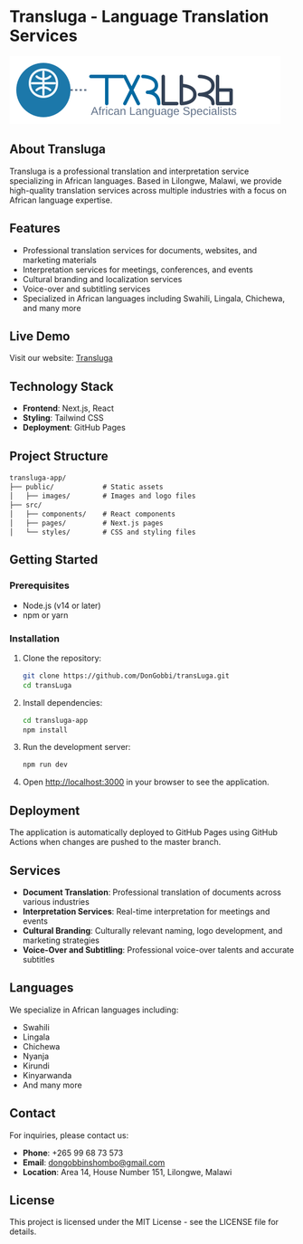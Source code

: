 # Transluga - Language Translation Services

![Transluga Logo](./transluga-app/public/images/transluga-logo.svg)

## About Transluga

Transluga is a professional translation and interpretation service specializing in African languages. Based in Lilongwe, Malawi, we provide high-quality translation services across multiple industries with a focus on African language expertise.

## Features

- Professional translation services for documents, websites, and marketing materials
- Interpretation services for meetings, conferences, and events
- Cultural branding and localization services
- Voice-over and subtitling services
- Specialized in African languages including Swahili, Lingala, Chichewa, and many more

## Live Demo

Visit our website: [Transluga](https://dongobbi.github.io/transLuga/)

## Technology Stack

- **Frontend**: Next.js, React
- **Styling**: Tailwind CSS
- **Deployment**: GitHub Pages

## Project Structure

```
transluga-app/
├── public/            # Static assets
│   ├── images/        # Images and logo files
├── src/
│   ├── components/    # React components
│   ├── pages/         # Next.js pages
│   └── styles/        # CSS and styling files
```

## Getting Started

### Prerequisites

- Node.js (v14 or later)
- npm or yarn

### Installation

1. Clone the repository:
   ```bash
   git clone https://github.com/DonGobbi/transLuga.git
   cd transLuga
   ```

2. Install dependencies:
   ```bash
   cd transluga-app
   npm install
   ```

3. Run the development server:
   ```bash
   npm run dev
   ```

4. Open [http://localhost:3000](http://localhost:3000) in your browser to see the application.

## Deployment

The application is automatically deployed to GitHub Pages using GitHub Actions when changes are pushed to the master branch.

## Services

- **Document Translation**: Professional translation of documents across various industries
- **Interpretation Services**: Real-time interpretation for meetings and events
- **Cultural Branding**: Culturally relevant naming, logo development, and marketing strategies
- **Voice-Over and Subtitling**: Professional voice-over talents and accurate subtitles

## Languages

We specialize in African languages including:
- Swahili
- Lingala
- Chichewa
- Nyanja
- Kirundi
- Kinyarwanda
- And many more

## Contact

For inquiries, please contact us:
- **Phone**: +265 99 68 73 573
- **Email**: dongobbinshombo@gmail.com
- **Location**: Area 14, House Number 151, Lilongwe, Malawi

## License

This project is licensed under the MIT License - see the LICENSE file for details.
